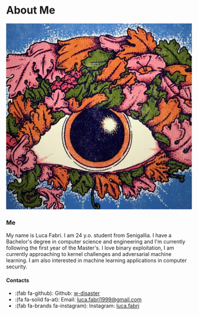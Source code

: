 # 

# About Me


<link rel="stylesheet" type="text/css" href="css/style.css">

![w-disaster](./img/w-disaster.jpg#me)

### Me

My name is Luca Fabri. I am 24 y.o. student from Senigallia. I have a Bachelor's degree in computer science and engineering and I'm currently following the first year of the Master's.
I love binary exploitation, I am currently approaching to kernel challenges and adversarial machine learning.
I am also interested in machine learning applications in computer security.

#### Contacts

* :(fab fa-github): Github: [w-disaster](https://github.com/w-disaster/)
* :(fa fa-solid fa-at): Email: luca.fabri1999@gmail.com
* :(fab fa-brands fa-instagram): Instagram: [luca.fabri](https://www.instagram.com/luca.fabri/)



